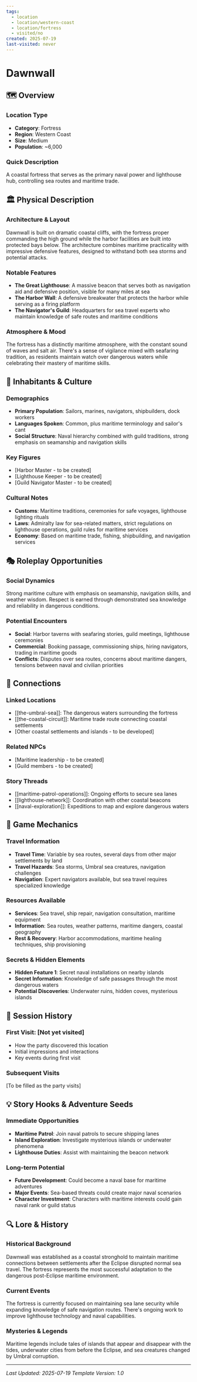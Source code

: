 ```yaml
---
tags:
  - location
  - location/western-coast
  - location/fortress
  - visited/no
created: 2025-07-19
last-visited: never
---
```


# Dawnwall

## 🗺️ Overview
### Location Type
- **Category**: Fortress
- **Region**: Western Coast
- **Size**: Medium
- **Population**: ~6,000

### Quick Description
A coastal fortress that serves as the primary naval power and lighthouse hub, controlling sea routes and maritime trade.

## 🏛️ Physical Description
### Architecture & Layout
Dawnwall is built on dramatic coastal cliffs, with the fortress proper commanding the high ground while the harbor facilities are built into protected bays below. The architecture combines maritime practicality with impressive defensive features, designed to withstand both sea storms and potential attacks.

### Notable Features
- **The Great Lighthouse**: A massive beacon that serves both as navigation aid and defensive position, visible for many miles at sea
- **The Harbor Wall**: A defensive breakwater that protects the harbor while serving as a firing platform
- **The Navigator's Guild**: Headquarters for sea travel experts who maintain knowledge of safe routes and maritime conditions

### Atmosphere & Mood
The fortress has a distinctly maritime atmosphere, with the constant sound of waves and salt air. There's a sense of vigilance mixed with seafaring tradition, as residents maintain watch over dangerous waters while celebrating their mastery of maritime skills.

## 👥 Inhabitants & Culture
### Demographics
- **Primary Population**: Sailors, marines, navigators, shipbuilders, dock workers
- **Languages Spoken**: Common, plus maritime terminology and sailor's cant
- **Social Structure**: Naval hierarchy combined with guild traditions, strong emphasis on seamanship and navigation skills

### Key Figures
- [Harbor Master - to be created]
- [Lighthouse Keeper - to be created]
- [Guild Navigator Master - to be created]

### Cultural Notes
- **Customs**: Maritime traditions, ceremonies for safe voyages, lighthouse lighting rituals
- **Laws**: Admiralty law for sea-related matters, strict regulations on lighthouse operations, guild rules for maritime services
- **Economy**: Based on maritime trade, fishing, shipbuilding, and navigation services

## 🎭 Roleplay Opportunities
### Social Dynamics
Strong maritime culture with emphasis on seamanship, navigation skills, and weather wisdom. Respect is earned through demonstrated sea knowledge and reliability in dangerous conditions.

### Potential Encounters
- **Social**: Harbor taverns with seafaring stories, guild meetings, lighthouse ceremonies
- **Commercial**: Booking passage, commissioning ships, hiring navigators, trading in maritime goods
- **Conflicts**: Disputes over sea routes, concerns about maritime dangers, tensions between naval and civilian priorities

## 🔗 Connections
### Linked Locations
- [[the-umbral-sea]]: The dangerous waters surrounding the fortress
- [[the-coastal-circuit]]: Maritime trade route connecting coastal settlements
- [Other coastal settlements and islands - to be developed]

### Related NPCs
- [Maritime leadership - to be created]
- [Guild members - to be created]

### Story Threads
- [[maritime-patrol-operations]]: Ongoing efforts to secure sea lanes
- [[lighthouse-network]]: Coordination with other coastal beacons
- [[naval-exploration]]: Expeditions to map and explore dangerous waters

## 🎲 Game Mechanics
### Travel Information
- **Travel Time**: Variable by sea routes, several days from other major settlements by land
- **Travel Hazards**: Sea storms, Umbral sea creatures, navigation challenges
- **Navigation**: Expert navigators available, but sea travel requires specialized knowledge

### Resources Available
- **Services**: Sea travel, ship repair, navigation consultation, maritime equipment
- **Information**: Sea routes, weather patterns, maritime dangers, coastal geography
- **Rest & Recovery**: Harbor accommodations, maritime healing techniques, ship provisioning

### Secrets & Hidden Elements
- **Hidden Feature 1**: Secret naval installations on nearby islands
- **Secret Information**: Knowledge of safe passages through the most dangerous waters
- **Potential Discoveries**: Underwater ruins, hidden coves, mysterious islands

## 📝 Session History
### First Visit: [Not yet visited]
- How the party discovered this location
- Initial impressions and interactions
- Key events during first visit

### Subsequent Visits
[To be filled as the party visits]

## 💡 Story Hooks & Adventure Seeds
### Immediate Opportunities
- **Maritime Patrol**: Join naval patrols to secure shipping lanes
- **Island Exploration**: Investigate mysterious islands or underwater phenomena
- **Lighthouse Duties**: Assist with maintaining the beacon network

### Long-term Potential
- **Future Development**: Could become a naval base for maritime adventures
- **Major Events**: Sea-based threats could create major naval scenarios
- **Character Investment**: Characters with maritime interests could gain naval rank or guild status

## 🔍 Lore & History
### Historical Background
Dawnwall was established as a coastal stronghold to maintain maritime connections between settlements after the Eclipse disrupted normal sea travel. The fortress represents the most successful adaptation to the dangerous post-Eclipse maritime environment.

### Current Events
The fortress is currently focused on maintaining sea lane security while expanding knowledge of safe navigation routes. There's ongoing work to improve lighthouse technology and naval capabilities.

### Mysteries & Legends
Maritime legends include tales of islands that appear and disappear with the tides, underwater cities from before the Eclipse, and sea creatures changed by Umbral corruption.

---
*Last Updated: 2025-07-19*
*Template Version: 1.0*